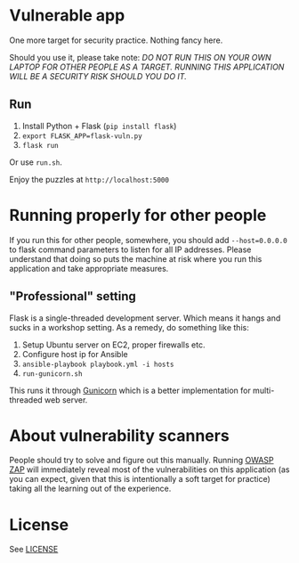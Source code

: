 # Vulnerable app

One more target for security practice. Nothing fancy here.

Should you use it, please take note:
*DO NOT RUN THIS ON YOUR OWN LAPTOP FOR OTHER PEOPLE AS A TARGET. RUNNING THIS APPLICATION WILL BE A SECURITY RISK SHOULD YOU DO IT.*

## Run

1. Install Python + Flask (```pip install flask```)
2. ```export FLASK_APP=flask-vuln.py```
3. ```flask run```

Or use ```run.sh```.

Enjoy the puzzles at ```http://localhost:5000```

# Running properly for other people

If you run this for other people, somewhere, you should add ```--host=0.0.0.0``` to flask command parameters to listen for all IP addresses. Please understand that doing so puts the machine at risk where you run this application and take appropriate measures.

## "Professional" setting

Flask is a single-threaded development server. Which means it hangs and sucks in a workshop setting. 
As a remedy, do something like this:

1. Setup Ubuntu server on EC2, proper firewalls etc.
2. Configure host ip for Ansible
3. ```ansible-playbook playbook.yml -i hosts```
4. ```run-gunicorn.sh```

This runs it through [Gunicorn](http://gunicorn.org/) which is a better implementation for multi-threaded web server.

# About vulnerability scanners

People should try to solve and figure out this manually. Running [OWASP ZAP](https://www.owasp.org/index.php/OWASP_Zed_Attack_Proxy_Project) will immediately reveal most of the vulnerabilities on this application (as you can expect, given that this is intentionally a soft target for practice) taking all the learning out of the experience.


# License

See [LICENSE](LICENSE)